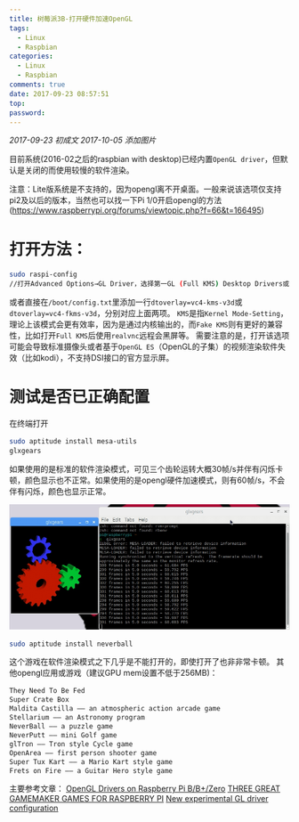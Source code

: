 ```yaml
---
title: 树莓派3B-打开硬件加速OpenGL
tags:
  - Linux
  - Raspbian
categories:
  - Linux
  - Raspbian
comments: true
date: 2017-09-23 08:57:51
top:
password:
---
```


*2017-09-23 初成文*
*2017-10-05 添加图片*

目前系统(2016-02之后的raspbian with desktop)已经内置`OpenGL driver`，但默认是关闭的而使用较慢的软件渲染。

<!-- more -->

注意：Lite版系统是不支持的，因为opengl离不开桌面。一般来说该选项仅支持pi2及以后的版本，当然也可以找一下Pi 1/0开启opengl的方法(https://www.raspberrypi.org/forums/viewtopic.php?f=66&t=166495)

# 打开方法：

```bash
sudo raspi-config
//打开Advanced Options→GL Driver，选择第一GL (Full KMS) Desktop Drivers或第二选项GL (Fake KMS) Desktop Driver
```

或者直接在`/boot/config.txt`里添加一行`dtoverlay=vc4-kms-v3d`或`dtoverlay=vc4-fkms-v3d`，分别对应上面两项。
`KMS`是指`Kernel Mode-Setting`，理论上该模式会更有效率，因为是通过内核输出的，而`Fake KMS`则有更好的兼容性，比如打开`Full KMS`后使用`realvnc`远程会黑屏等。
需要注意的是，打开该选项可能会导致标准摄像头或者基于`OpenGL ES`（OpenGL的子集）的视频渲染软件失效（比如kodi），不支持DSI接口的官方显示屏。

# 测试是否已正确配置
在终端打开

```bash
sudo aptitude install mesa-utils
glxgears
```

如果使用的是标准的软件渲染模式，可见三个齿轮运转大概30帧/s并伴有闪烁卡顿，颜色显示也不正常。如果使用的是opengl硬件加速模式，则有60帧/s，不会伴有闪烁，颜色也显示正常。

![glxgears显示正确，并有60帧/s](/images/glxgears.png)

```bash
sudo aptitude install neverball
```

这个游戏在软件渲染模式之下几乎是不能打开的，即使打开了也非非常卡顿。
其他opengl应用或游戏（建议GPU mem设置不低于256MB)：

```
They Need To Be Fed
Super Crate Box
Maldita Castilla —— an atmospheric action arcade game 
Stellarium —— an Astronomy program
NeverBall —— a puzzle game
NeverPutt —— mini Golf game
glTron —— Tron style Cycle game
OpenArea —— first person shooter game
Super Tux Kart —— a Mario Kart style game
Frets on Fire —— a Guitar Hero style game
```

主要参考文章：
[OpenGL Drivers on Raspberry Pi B/B+/Zero](https://www.raspberrypi.org/forums/viewtopic.php?f=66&t=166495)
[THREE GREAT GAMEMAKER GAMES FOR RASPBERRY PI](https://www.raspberrypi.org/blog/three-great-gamemaker-games-raspberry-pi/)
[New experimental GL driver configuration](https://www.raspberrypi.org/forums/viewtopic.php?t=159853)
